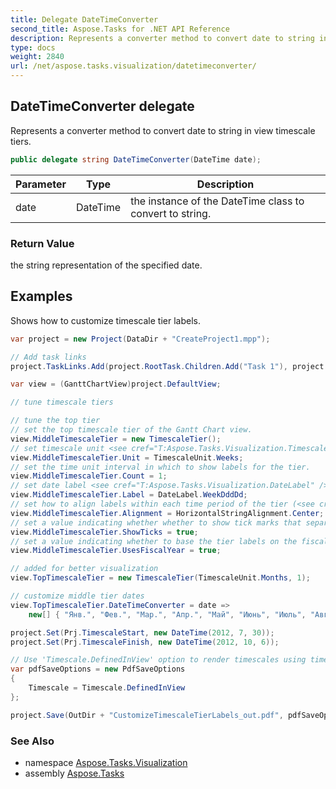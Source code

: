 ```yaml
---
title: Delegate DateTimeConverter
second_title: Aspose.Tasks for .NET API Reference
description: Represents a converter method to convert date to string in view timescale tiers
type: docs
weight: 2840
url: /net/aspose.tasks.visualization/datetimeconverter/
---
```

## DateTimeConverter delegate

Represents a converter method to convert date to string in view timescale tiers.

```csharp
public delegate string DateTimeConverter(DateTime date);
```

| Parameter | Type | Description |
| --- | --- | --- |
| date | DateTime | the instance of the DateTime class to convert to string. |

### Return Value

the string representation of the specified date.

## Examples

Shows how to customize timescale tier labels.

```csharp
var project = new Project(DataDir + "CreateProject1.mpp");

// Add task links
project.TaskLinks.Add(project.RootTask.Children.Add("Task 1"), project.RootTask.Children.Add("Task 2"));

var view = (GanttChartView)project.DefaultView;

// tune timescale tiers

// tune the top tier
// set the top timescale tier of the Gantt Chart view.
view.MiddleTimescaleTier = new TimescaleTier();
// set timescale unit <see cref="T:Aspose.Tasks.Visualization.TimescaleUnit" /> for the timescale tier.
view.MiddleTimescaleTier.Unit = TimescaleUnit.Weeks;
// set the time unit interval in which to show labels for the tier.
view.MiddleTimescaleTier.Count = 1;
// set date label <see cref="T:Aspose.Tasks.Visualization.DateLabel" /> for the timescale tier.
view.MiddleTimescaleTier.Label = DateLabel.WeekDddDd;
// set how to align labels within each time period of the tier (<see cref="T:System.Drawing.StringAlignment" />).
view.MiddleTimescaleTier.Alignment = HorizontalStringAlignment.Center;
// set a value indicating whether whether to show tick marks that separate time periods in the tier.
view.MiddleTimescaleTier.ShowTicks = true;
// set a value indicating whether to base the tier labels on the fiscal year.
view.MiddleTimescaleTier.UsesFiscalYear = true;

// added for better visualization
view.TopTimescaleTier = new TimescaleTier(TimescaleUnit.Months, 1);

// customize middle tier dates
view.TopTimescaleTier.DateTimeConverter = date =>
    new[] { "Янв.", "Фев.", "Мар.", "Апр.", "Май", "Июнь", "Июль", "Авг.", "Сен.", "Окт.", "Ноя.", "Дек." }[date.Month - 1];

project.Set(Prj.TimescaleStart, new DateTime(2012, 7, 30));
project.Set(Prj.TimescaleFinish, new DateTime(2012, 10, 6));

// Use 'Timescale.DefinedInView' option to render timescales using timescale settings defined in view (view.TopTimescaleTier, view.MiddleTimescaleTier, view.BottomTimescaleTier). 
var pdfSaveOptions = new PdfSaveOptions
{
    Timescale = Timescale.DefinedInView
};

project.Save(OutDir + "CustomizeTimescaleTierLabels_out.pdf", pdfSaveOptions);
```

### See Also

* namespace [Aspose.Tasks.Visualization](../../aspose.tasks.visualization/)
* assembly [Aspose.Tasks](../../)


